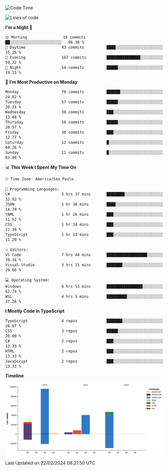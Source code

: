 <!--START_SECTION:waka-->
![Code Time](http://img.shields.io/badge/Code%20Time-2%2C312%20hrs%2042%20mins-blue)

![Lines of code](https://img.shields.io/badge/From%20Hello%20World%20I%27ve%20Written-221.3%20thousand%20lines%20of%20code-blue)

**I'm a Night 🦉** 

```text
🌞 Morning                18 commits          ██░░░░░░░░░░░░░░░░░░░░░░░   06.38 % 
🌆 Daytime                43 commits          ████░░░░░░░░░░░░░░░░░░░░░   15.25 % 
🌃 Evening                167 commits         ███████████████░░░░░░░░░░   59.22 % 
🌙 Night                  54 commits          █████░░░░░░░░░░░░░░░░░░░░   19.15 % 
```
📅 **I'm Most Productive on Monday** 

```text
Monday                   70 commits          ██████░░░░░░░░░░░░░░░░░░░   24.82 % 
Tuesday                  57 commits          █████░░░░░░░░░░░░░░░░░░░░   20.21 % 
Wednesday                38 commits          ███░░░░░░░░░░░░░░░░░░░░░░   13.48 % 
Thursday                 58 commits          █████░░░░░░░░░░░░░░░░░░░░   20.57 % 
Friday                   36 commits          ███░░░░░░░░░░░░░░░░░░░░░░   12.77 % 
Saturday                 12 commits          █░░░░░░░░░░░░░░░░░░░░░░░░   04.26 % 
Sunday                   11 commits          █░░░░░░░░░░░░░░░░░░░░░░░░   03.90 % 
```


📊 **This Week I Spent My Time On** 

```text
🕑︎ Time Zone: America/Sao_Paulo

💬 Programming Languages: 
C#                       3 hrs 37 mins       ████████░░░░░░░░░░░░░░░░░   32.92 % 
JSON                     1 hr 36 mins        ████░░░░░░░░░░░░░░░░░░░░░   14.70 % 
YAML                     1 hr 16 mins        ███░░░░░░░░░░░░░░░░░░░░░░   11.52 % 
CSS                      1 hr 14 mins        ███░░░░░░░░░░░░░░░░░░░░░░   11.30 % 
TypeScript               1 hr 13 mins        ███░░░░░░░░░░░░░░░░░░░░░░   11.20 % 

🔥 Editors: 
VS Code                  7 hrs 44 mins       ██████████████████░░░░░░░   70.34 % 
Visual Studio            3 hrs 15 mins       ███████░░░░░░░░░░░░░░░░░░   29.66 % 

💻 Operating System: 
Windows                  6 hrs 53 mins       ████████████████░░░░░░░░░   62.74 % 
WSL                      4 hrs 5 mins        █████████░░░░░░░░░░░░░░░░   37.26 % 
```

**I Mostly Code in TypeScript** 

```text
TypeScript               4 repos             ███████░░░░░░░░░░░░░░░░░░   26.67 % 
CSS                      3 repos             █████░░░░░░░░░░░░░░░░░░░░   20.00 % 
C#                       2 repos             ███░░░░░░░░░░░░░░░░░░░░░░   13.33 % 
HTML                     2 repos             ███░░░░░░░░░░░░░░░░░░░░░░   13.33 % 
JavaScript               2 repos             ███░░░░░░░░░░░░░░░░░░░░░░   13.33 % 
```



**Timeline**

![Lines of Code chart](https://raw.githubusercontent.com/jonhoffmam/jonhoffmam/master/assets/bar_graph.png)


 Last Updated on 22/02/2024 08:21:50 UTC
<!--END_SECTION:waka-->
